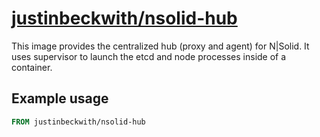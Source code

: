 # [justinbeckwith/nsolid-hub](https://hub.docker.com/r/justinbeckwith/nsolid-hub/)

This image provides the centralized hub (proxy and agent) for N|Solid.  It uses supervisor to launch the etcd and node processes inside of a container.  

## Example usage

```Dockerfile
FROM justinbeckwith/nsolid-hub
```

